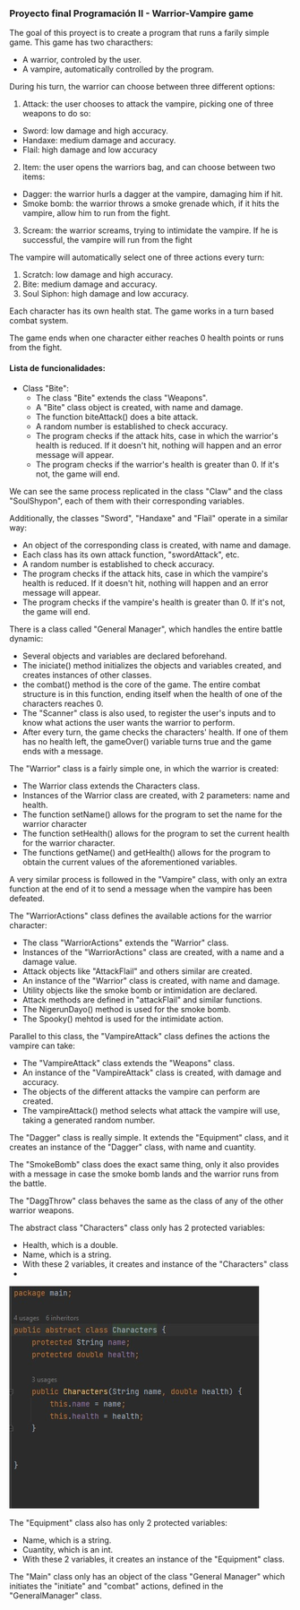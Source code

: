 ### Proyecto final Programación II - Warrior-Vampire game

The goal of this proyect is to create a program that runs a farily simple game. This game has two characthers:

- A warrior, controled by the user.
- A vampire, automatically controlled by the program. 

During his turn, the warrior can choose between three different options:

1. Attack: the user chooses to attack the vampire, picking one of three weapons to do so:
  - Sword: low damage and high accuracy.
  - Handaxe: medium damage and accuracy.
  - Flail: high damage and low accuracy

2. Item: the user opens the warriors bag, and can choose between two items:
  - Dagger: the warrior hurls a dagger at the vampire, damaging him if hit.
  - Smoke bomb: the warrior throws a smoke grenade which, if it hits the vampire, allow him to run from the fight.

3. Scream: the warrior screams, trying to intimidate the vampire. If he is successful, the vampire will run from the fight

The vampire will automatically select one of three actions every turn:

1. Scratch: low damage and high accuracy.
2. Bite: medium damage and accuracy.
3. Soul Siphon: high damage and low accuracy.

Each character has its own health stat. The game works in a turn based combat system.

The game ends when one character either reaches 0 health points or runs from the fight.

#### Lista de funcionalidades:

- Class "Bite":
  - The class "Bite" extends the class "Weapons".
  - A "Bite" class object is created, with name and damage.
  - The function biteAttack() does a bite attack.
  - A random number is established to check accuracy.
  - The program checks if the attack hits, case in which the warrior's health is reduced. If it doesn't hit, nothing will happen and an error message will appear.
  - The program checks if the warrior's health is greater than 0. If it's not, the game will end.

We can see the same process replicated in the class "Claw" and the class "SoulShypon", each of them with their corresponding variables.

Additionally, the classes "Sword", "Handaxe" and "Flail" operate in a similar way:

- An object of the corresponding class is created, with name and damage.
- Each class has its own attack function, "swordAttack", etc.
- A random number is established to check accuracy.
- The program checks if the attack hits, case in which the vampire's health is reduced. If it doesn't hit, nothing will happen and an error message will appear.
- The program checks if the vampire's health is greater than 0. If it's not, the game will end.

There is a class called "General Manager", which handles the entire battle dynamic:
  - Several objects and variables are declared beforehand.
  - The iniciate() method initializes the objects and variables created, and creates instances of other classes.
  - the combat() method is the core of the game. The entire combat structure is in this function, ending itself when the health of one of the characters reaches 0.
  - The "Scanner" class is also used, to register the user's inputs and to know what actions the user wants the warrior to perform.
  - After every turn, the game checks the characters' health. If one of them has no health left, the gameOver() variable turns true and the game ends with a message.

The "Warrior" class is a fairly simple one, in which the warrior is created:
  - The Warrior class extends the Characters class.
  - Instances of the Warrior class are created, with 2 parameters: name and health.
  - The function setName() allows for the program to set the name for the warrior character
  - The function setHealth() allows for the program to set the current health for the warrior character.
  - The functions getName() and getHealth() allows for the program to obtain the current values of the aforementioned variables.

A very similar process is followed in the "Vampire" class, with only an extra function at the end of it to send a message when the vampire has been defeated.

The "WarriorActions" class defines the available actions for the warrior character:
  - The class "WarriorActions" extends the "Warrior" class.
  - Instances of the "WarriorActions" class are created, with a name and a damage value.
  - Attack objects like "AttackFlail" and others similar are created.
  - An instance of the "Warrior" class is created, with name and damage.
  - Utility objects like the smoke bomb or intimidation are declared.
  - Attack methods are defined in "attackFlail" and similar functions.
  - The NigerunDayo() method is used for the smoke bomb.
  - The Spooky() mehtod is used for the intimidate action.

Parallel to this class, the "VampireAttack" class defines the actions the vampire can take:
  - The "VampireAttack" class extends the "Weapons" class.
  - An instance of the "VampireAttack" class is created, with damage and accuracy.
  - The objects of the different attacks the vampire can perform are created.
  - The vampireAttack() method selects what attack the vampire will use, taking a generated random number.

The "Dagger" class is really simple. It extends the "Equipment" class, and it creates an instance of the "Dagger" class, with name and cuantity.

The "SmokeBomb" class does the exact same thing, only it also provides with a message in case the smoke bomb lands and the warrior runs from the battle.

The "DaggThrow" class behaves the same as the class of any of the other warrior weapons.

The abstract class "Characters" class only has 2 protected variables:
  - Health, which is a double.
  - Name, which is a string.
  - With these 2 variables, it creates and instance of the "Characters" class
  - 
![](https://github.com/AlejandroVinas/awesome-projects-prograii/blob/main/AlejandroVinas/docs/Characters.jpg)

The "Equipment" class also has only 2 protected variables:
  - Name, which is a string.
  - Cuantity, which is an int.
  - With these 2 variables, it creates an instance of the "Equipment" class.

The "Main" class only has an object of the class "General Manager" which initiates the "initiate" and "combat" actions, defined in the "GeneralManager" class.

